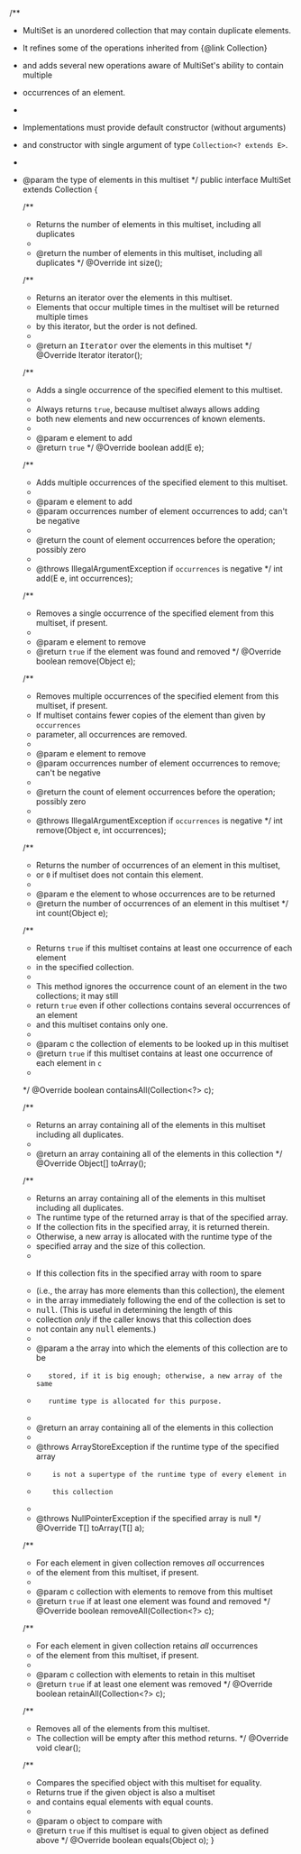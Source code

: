 /**
 * MultiSet is an unordered collection that may contain duplicate elements.
 * It refines some of the operations inherited from {@link Collection}
 * and adds several new operations aware of MultiSet's ability to contain multiple
 * occurrences of an element.
 *
 * Implementations must provide default constructor (without arguments)
 * and constructor with single argument of type <code>Collection&lt;? extends E&gt;</code>.
 *
 * @param <E> the type of elements in this multiset
 */
public interface MultiSet<E> extends Collection<E> {

    /**
     * Returns the number of elements in this multiset, including all duplicates
     *
     * @return the number of elements in this multiset, including all duplicates
     */
    @Override
    int size();


    /**
     * Returns an iterator over the elements in this multiset.
     * Elements that occur multiple times in the multiset will be returned multiple times
     * by this iterator, but the order is not defined.
     *
     * @return an <tt>Iterator</tt> over the elements in this multiset
     */
    @Override
    Iterator<E> iterator();


    /**
     * Adds a single occurrence of the specified element to this multiset.
     *
     * Always returns <code>true</code>, because multiset always allows adding
     * both new elements and new occurrences of known elements.
     *
     * @param e  element to add
     * @return <code>true</code>
     */
    @Override
    boolean add(E e);


    /**
     * Adds multiple occurrences of the specified element to this multiset.
     *
     * @param e  element to add
     * @param occurrences  number of element occurrences to add; can't be negative
     *
     * @return the count of element occurrences before the operation; possibly zero
     *
     * @throws IllegalArgumentException  if <code>occurrences</code> is negative
     */
    int add(E e, int occurrences);


    /**
     * Removes a single occurrence of the specified element from this multiset, if present.
     *
     * @param e  element to remove
     * @return <code>true</code> if the element was found and removed
     */
    @Override
    boolean remove(Object e);


    /**
     * Removes multiple occurrences of the specified element from this multiset, if present.
     * If multiset contains fewer copies of the element than given by <code>occurrences</code>
     * parameter, all occurrences are removed.
     *
     * @param e  element to remove
     * @param occurrences  number of element occurrences to remove; can't be negative
     *
     * @return the count of element occurrences before the operation; possibly zero
     *
     * @throws IllegalArgumentException  if <code>occurrences</code> is negative
     */
    int remove(Object e, int occurrences);


    /**
     * Returns the number of occurrences of an element in this multiset,
     * or <code>0</code> if multiset does not contain this element.
     *
     * @param e  the element to whose occurrences are to be returned
     * @return the number of occurrences of an element in this multiset
     */
    int count(Object e);


    /**
     * Returns <code>true</code> if this multiset contains at least one occurrence of each element
     * in the specified collection.
     *
     * This method ignores the occurrence count of an element in the two collections; it may still
     * return <code>true</code> even if other collections contains several occurrences of an element
     * and this multiset contains only one.
     *
     * @param c  the collection of elements to be looked up in this multiset
     * @return <code>true</code> if this multiset contains at least one occurrence of each element in <code>c</code>
     *
     */
    @Override
    boolean containsAll(Collection<?> c);


    /**
     * Returns an array containing all of the elements in this multiset including all duplicates.
     *
     * @return an array containing all of the elements in this collection
     */
    @Override
    Object[] toArray();


    /**
     * Returns an array containing all of the elements in this multiset including all duplicates.
     * The runtime type of the returned array is that of the specified array.
     * If the collection fits in the specified array, it is returned therein.
     * Otherwise, a new array is allocated with the runtime type of the
     * specified array and the size of this collection.
     *
     * <p>If this collection fits in the specified array with room to spare
     * (i.e., the array has more elements than this collection), the element
     * in the array immediately following the end of the collection is set to
     * <tt>null</tt>.  (This is useful in determining the length of this
     * collection <i>only</i> if the caller knows that this collection does
     * not contain any <tt>null</tt> elements.)
     *
     * @param a the array into which the elements of this collection are to be
     *        stored, if it is big enough; otherwise, a new array of the same
     *        runtime type is allocated for this purpose.
     *
     * @return an array containing all of the elements in this collection
     *
     * @throws ArrayStoreException if the runtime type of the specified array
     *         is not a supertype of the runtime type of every element in
     *         this collection
     *
     * @throws NullPointerException if the specified array is null
     */
    @Override
    <T> T[] toArray(T[] a);


    /**
     * For each element in given collection removes <em>all</em> occurrences
     * of the element from this multiset, if present.
     *
     * @param c  collection with elements to remove from this multiset
     * @return <code>true</code> if at least one element was found and removed
     */
    @Override
    boolean removeAll(Collection<?> c);


    /**
     * For each element in given collection retains <em>all</em> occurrences
     * of the element from this multiset, if present.
     *
     * @param c  collection with elements to retain in this multiset
     * @return <code>true</code> if at least one element was removed
     */
    @Override
    boolean retainAll(Collection<?> c);


    /**
     * Removes all of the elements from this multiset.
     * The collection will be empty after this method returns.
     */
    @Override
    void clear();


    /**
     * Compares the specified object with this multiset for equality.
     * Returns true if the given object is also a multiset
     * and contains equal elements with equal counts.
     *
     * @param o  object to compare with
     * @return <code>true</code> if this multiset is equal to given object as defined above
     */
    @Override
    boolean equals(Object o);
}
